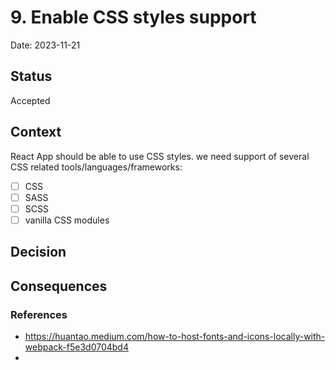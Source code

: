# 9. Enable CSS styles support

Date: 2023-11-21

## Status

Accepted

## Context

React App should be able to use CSS styles. we need support of several CSS related tools/languages/frameworks:

- [ ] CSS
- [ ] SASS
- [ ] SCSS
- [ ] vanilla CSS modules

## Decision

## Consequences

### References

- https://huantao.medium.com/how-to-host-fonts-and-icons-locally-with-webpack-f5e3d0704bd4
-

